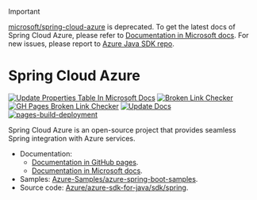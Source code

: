 > [!IMPORTANT]  
> [microsoft/spring-cloud-azure](https://github.com/microsoft/spring-cloud-azure) is deprecated. To get the latest docs of Spring Cloud Azure, please refer to [Documentation in Microsoft docs](https://docs.microsoft.com/azure/developer/java/spring-framework/). For new issues, please report to [Azure Java SDK repo](https://github.com/Azure/azure-sdk-for-java/).

# Spring Cloud Azure 

[![Update Properties Table In Microsoft Docs](https://github.com/microsoft/spring-cloud-azure/actions/workflows/update-properties-table-in-ms-docs.yaml/badge.svg)](https://github.com/microsoft/spring-cloud-azure/actions/workflows/update-properties-table-in-ms-docs.yaml) [![Broken Link Checker](https://github.com/microsoft/spring-cloud-azure/actions/workflows/broken-link-check.yml/badge.svg)](https://github.com/microsoft/spring-cloud-azure/actions/workflows/broken-link-check.yml) [![GH Pages Broken Link Checker](https://github.com/microsoft/spring-cloud-azure/actions/workflows/schedule-current-link-check.yaml/badge.svg)](https://github.com/microsoft/spring-cloud-azure/actions/workflows/schedule-current-link-check.yaml) [![Update Docs](https://github.com/microsoft/spring-cloud-azure/actions/workflows/update-docs.yaml/badge.svg)](https://github.com/microsoft/spring-cloud-azure/actions/workflows/update-docs.yaml) [![pages-build-deployment](https://github.com/microsoft/spring-cloud-azure/actions/workflows/pages/pages-build-deployment/badge.svg)](https://github.com/microsoft/spring-cloud-azure/actions/workflows/pages/pages-build-deployment)


Spring Cloud Azure is an open-source project that provides seamless Spring integration with Azure services.



- Documentation:
    - [Documentation in GitHub pages](https://microsoft.github.io/spring-cloud-azure).
    - [Documentation in Microsoft docs](https://docs.microsoft.com/azure/developer/java/spring-framework/).
- Samples: [Azure-Samples/azure-spring-boot-samples](https://github.com/Azure-Samples/azure-spring-boot-samples).
- Source code: [Azure/azure-sdk-for-java/sdk/spring](https://github.com/Azure/azure-sdk-for-java/tree/master/sdk/spring).
